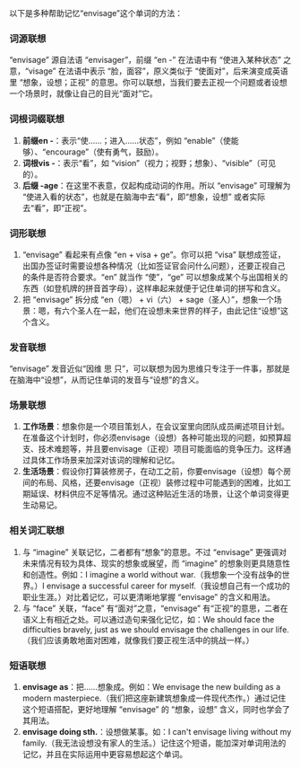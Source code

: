 以下是多种帮助记忆“envisage”这个单词的方法：

### 词源联想
“envisage” 源自法语 “envisager”，前缀 “en -” 在法语中有 “使进入某种状态” 之意，“visage” 在法语中表示 “脸，面容”，原义类似于 “使面对”，后来演变成英语里 “想象，设想；正视” 的意思。你可以联想，当我们要去正视一个问题或者设想一个场景时，就像让自己的目光“面对”它。

### 词根词缀联想
1. **前缀en -**：表示“使……；进入……状态”，例如 “enable”（使能够）、“encourage”（使有勇气，鼓励）。
2. **词根vis -**：表示“看”，如 “vision”（视力；视野；想象）、“visible”（可见的）。
3. **后缀 -age**：在这里不表意，仅起构成动词的作用。所以 “envisage” 可理解为 “使进入看的状态”，也就是在脑海中去“看”，即“想象，设想” 或者实际去“看”，即“正视”。

### 词形联想
1. “envisage” 看起来有点像 “en + visa + ge”。你可以把 “visa” 联想成签证，出国办签证时需要设想各种情况（比如签证官会问什么问题），还要正视自己的条件是否符合要求。“en” 就当作 “使”，“ge” 可以想象成某个与出国相关的东西（如登机牌的拼音首字母），这样串起来就便于记住单词的拼写和含义。
2. 把 “envisage” 拆分成 “en（嗯） + vi（六） + sage（圣人）”，想象一个场景：嗯，有六个圣人在一起，他们在设想未来世界的样子，由此记住“设想”这个含义。

### 发音联想
“envisage” 发音近似“因维 思 只”，可以联想为因为思维只专注于一件事，那就是在脑海中“设想”，从而记住单词的发音与“设想”的含义。

### 场景联想
1. **工作场景**：想象你是一个项目策划人，在会议室里向团队成员阐述项目计划。在准备这个计划时，你必须envisage（设想）各种可能出现的问题，如预算超支、技术难题等，并且要envisage（正视）项目可能面临的竞争压力。这样通过具体工作场景来加深对该词的理解和记忆。
2. **生活场景**：假设你打算装修房子，在动工之前，你要envisage（设想）每个房间的布局、风格，还要envisage（正视）装修过程中可能遇到的困难，比如工期延误、材料供应不足等情况。通过这种贴近生活的场景，让这个单词变得更生动易记。

### 相关词汇联想
1. 与 “imagine” 关联记忆，二者都有“想象”的意思。不过 “envisage” 更强调对未来情况有较为具体、现实的想象或展望，而 “imagine” 的想象则更具随意性和创造性。例如：I imagine a world without war.（我想象一个没有战争的世界。）I envisage a successful career for myself.（我设想自己有一个成功的职业生涯。）对比着记忆，可以更清晰地掌握 “envisage” 的含义和用法。
2. 与 “face” 关联，“face” 有“面对”之意，“envisage” 有“正视”的意思，二者在语义上有相近之处。可以通过造句来强化记忆，如：We should face the difficulties bravely, just as we should envisage the challenges in our life.（我们应该勇敢地面对困难，就像我们要正视生活中的挑战一样。）

### 短语联想
1. **envisage as**：把……想象成。例如：We envisage the new building as a modern masterpiece.（我们把这座新建筑想象成一件现代杰作。）通过记住这个短语搭配，更好地理解 “envisage” 的 “想象，设想” 含义，同时也学会了其用法。
2. **envisage doing sth.**：设想做某事。如：I can't envisage living without my family.（我无法设想没有家人的生活。）记住这个短语，能加深对单词用法的记忆，并且在实际运用中更容易想起这个单词。 